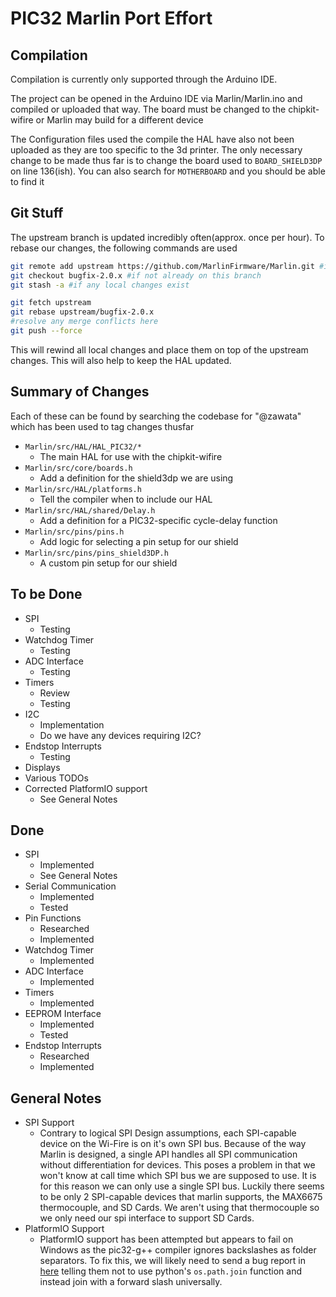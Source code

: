 # PIC32 Marlin Port Effort

## Compilation
Compilation is currently only supported through the Arduino IDE.

The project can be opened in the Arduino IDE via Marlin/Marlin.ino and compiled or uploaded that way. The board must be changed to the chipkit-wifire or Marlin may build for a different device

The Configuration files used the compile the HAL have also not been uploaded as they are too specific to the 3d printer.
The only necessary change to be made thus far is to change the board used to `BOARD_SHIELD3DP` on line 136(ish). You can also search for `MOTHERBOARD` and you should be able to find it

## Git Stuff
The upstream branch is updated incredibly often(approx. once per hour). To rebase our changes, the following commands are used
```bash
git remote add upstream https://github.com/MarlinFirmware/Marlin.git #if not already added
git checkout bugfix-2.0.x #if not already on this branch
git stash -a #if any local changes exist

git fetch upstream
git rebase upstream/bugfix-2.0.x
#resolve any merge conflicts here
git push --force
```
This will rewind all local changes and place them on top of the upstream changes. This will also help to keep the HAL updated.

## Summary of Changes
Each of these can be found by searching the codebase for "@zawata" which has been used to tag changes thusfar
- `Marlin/src/HAL/HAL_PIC32/*`
    - The main HAL for use with the chipkit-wifire
- `Marlin/src/core/boards.h`
    - Add a definition for the shield3dp we are using
- `Marlin/src/HAL/platforms.h`
    - Tell the compiler when to include our HAL
- `Marlin/src/HAL/shared/Delay.h`
    - Add a definition for a PIC32-specific cycle-delay function
- `Marlin/src/pins/pins.h`
    - Add logic for selecting a pin setup for our shield
- `Marlin/src/pins/pins_shield3DP.h`
    - A custom pin setup for our shield

## To be Done
- SPI
    - Testing
- Watchdog Timer
    - Testing
- ADC Interface
    - Testing
- Timers
    - Review
    - Testing
- I2C
    - Implementation
    - Do we have any devices requiring I2C?
- Endstop Interrupts
    - Testing
- Displays
- Various TODOs
- Corrected PlatformIO support
    - See General Notes

## Done
- SPI
    - Implemented
    - See General Notes
- Serial Communication
    - Implemented
    - Tested
- Pin Functions
    - Researched
    - Implemented
- Watchdog Timer
    - Implemented
- ADC Interface
    - Implemented
- Timers 
    - Implemented
- EEPROM Interface 
    - Implemented
    - Tested
- Endstop Interrupts
    - Researched
    - Implemented

## General Notes
- SPI Support
    - Contrary to logical SPI Design assumptions, each SPI-capable device on the Wi-Fire is on it's own SPI bus. Because of the way Marlin is designed, a single API handles all SPI communication without differentiation for devices. This poses a problem in that we won't know at call time which SPI bus we are supposed to use. It is for this reason we can only use a single SPI bus. Luckily there seems to be only 2 SPI-capable devices that marlin supports, the MAX6675 thermocouple, and SD Cards. We aren't using that thermocouple so we only need our spi interface to support SD Cards.
- PlatformIO Support
    - PlatformIO support has been attempted but appears to fail on Windows as the pic32-g++ compiler ignores backslashes as folder separators. To fix this, we will likely need to send a bug report in [here](https://github.com/platformio/platform-microchippic32) telling them not to use python's `os.path.join` function and instead join with a forward slash universally.